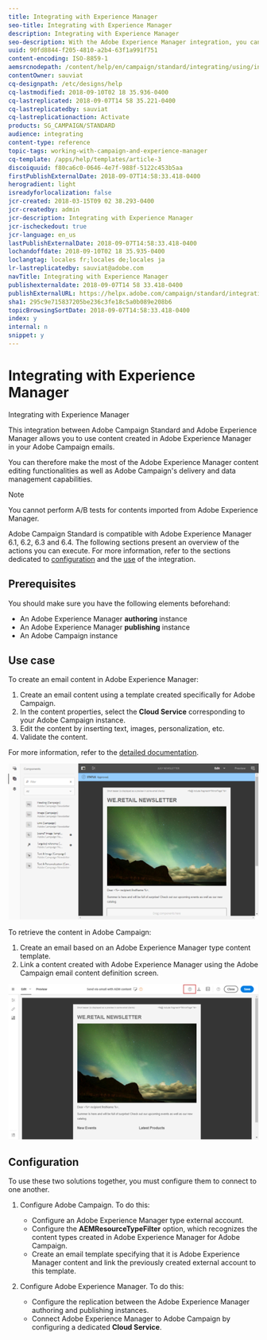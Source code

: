 ```yaml
---
title: Integrating with Experience Manager
seo-title: Integrating with Experience Manager
description: Integrating with Experience Manager
seo-description: With the Adobe Experience Manager integration, you can create content directly in AEM and use it later on in Adobe Campaign.
uuid: 90fd8844-f205-4810-a2b4-63f1a991f751
content-encoding: ISO-8859-1
aemsrcnodepath: /content/help/en/campaign/standard/integrating/using/integrating-with-experience-manager
contentOwner: sauviat
cq-designpath: /etc/designs/help
cq-lastmodified: 2018-09-10T02 18 35.936-0400
cq-lastreplicated: 2018-09-07T14 58 35.221-0400
cq-lastreplicatedby: sauviat
cq-lastreplicationaction: Activate
products: SG_CAMPAIGN/STANDARD
audience: integrating
content-type: reference
topic-tags: working-with-campaign-and-experience-manager
cq-template: /apps/help/templates/article-3
discoiquuid: f80ca6c0-0646-4e7f-988f-5122c453b5aa
firstPublishExternalDate: 2018-09-07T14:58:33.418-0400
herogradient: light
isreadyforlocalization: false
jcr-created: 2018-03-15T09 02 38.293-0400
jcr-createdby: admin
jcr-description: Integrating with Experience Manager
jcr-ischeckedout: true
jcr-language: en_us
lastPublishExternalDate: 2018-09-07T14:58:33.418-0400
lochandoffdate: 2018-09-10T02 18 35.935-0400
loclangtag: locales fr;locales de;locales ja
lr-lastreplicatedby: sauviat@adobe.com
navTitle: Integrating with Experience Manager
publishexternaldate: 2018-09-07T14 58 33.418-0400
publishExternalURL: https://helpx.adobe.com/campaign/standard/integrating/using/integrating-with-experience-manager.html
sha1: 295c9e715837205be236c3fe18c5a0b089e208b6
topicBrowsingSortDate: 2018-09-07T14:58:33.418-0400
index: y
internal: n
snippet: y
---
```


# Integrating with Experience Manager

Integrating with Experience Manager

This integration between Adobe Campaign Standard and Adobe Experience Manager allows you to use content created in Adobe Experience Manager in your Adobe Campaign emails.

You can therefore make the most of the Adobe Experience Manager content editing functionalities as well as Adobe Campaign's delivery and data management capabilities.

>[!NOTE]
>
>You cannot perform A/B tests for contents imported from Adobe Experience Manager.

Adobe Campaign Standard is compatible with Adobe Experience Manager 6.1, 6.2, 6.3 and 6.4. The following sections present an overview of the actions you can execute. For more information, refer to the sections dedicated to [configuration](https://helpx.adobe.com/experience-manager/6-4/sites/administering/using/campaignstandard.html) and the [use](https://helpx.adobe.com/experience-manager/6-4/sites/authoring/using/campaign.html) of the integration.

## Prerequisites

You should make sure you have the following elements beforehand:

* An Adobe Experience Manager **authoring** instance
* An Adobe Experience Manager **publishing** instance
* An Adobe Campaign instance

## Use case

To create an email content in Adobe Experience Manager:

1. Create an email content using a template created specifically for Adobe Campaign.
1. In the content properties, select the **Cloud Service** corresponding to your Adobe Campaign instance.
1. Edit the content by inserting text, images, personalization, etc.
1. Validate the content.

For more information, refer to the [detailed documentation](https://docs.adobe.com/docs/en/aem/6-2/author/personalization/adobe-campaign/campaign.html).

![](assets/aem_content.png)

To retrieve the content in Adobe Campaign:

1. Create an email based on an Adobe Experience Manager type content template.
1. Link a content created with Adobe Experience Manager using the Adobe Campaign email content definition screen.

![](assets/aem_linked_content.png)

## Configuration

To use these two solutions together, you must configure them to connect to one another.

1. Configure Adobe Campaign. To do this:

    * Configure an Adobe Experience Manager type external account.
    * Configure the **AEMResourceTypeFilter** option, which recognizes the content types created in Adobe Experience Manager for Adobe Campaign.
    * Create an email template specifying that it is Adobe Experience Manager content and link the previously created external account to this template.

1. Configure Adobe Experience Manager. To do this:

    * Configure the replication between the Adobe Experience Manager authoring and publishing instances.
    * Connect Adobe Experience Manager to Adobe Campaign by configuring a dedicated **Cloud Service**.

